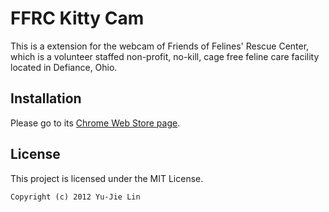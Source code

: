 FFRC Kitty Cam
==============

This is a extension for the webcam of Friends of Felines' Rescue Center, which is a volunteer staffed non-profit, no-kill, cage free feline care facility located in Defiance, Ohio.

## Installation

Please go to its [Chrome Web Store page][webstore].

[webstore]: TBD

## License

This project is licensed under the MIT License.

    Copyright (c) 2012 Yu-Jie Lin
